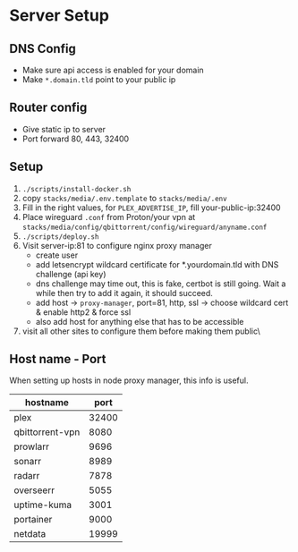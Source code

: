 # Server Setup

## DNS Config

* Make sure api access is enabled for your domain
* Make `*.domain.tld` point to your public ip

## Router config

* Give static ip to server
* Port forward 80, 443, 32400

## Setup

1. `./scripts/install-docker.sh`
2. copy `stacks/media/.env.template` to `stacks/media/.env`
3. Fill in the right values, for `PLEX_ADVERTISE_IP`, fill your-public-ip:32400
4. Place wireguard `.conf` from Proton/your vpn at `stacks/media/config/qbittorrent/config/wireguard/anyname.conf`
5. `./scripts/deploy.sh`
6. Visit server-ip:81 to configure nginx proxy manager
    * create user
    * add letsencrypt wildcard certificate for *.yourdomain.tld with DNS challenge (api key)
    * dns challenge may time out, this is fake, certbot is still going. Wait a while then try to add it again, it should
      succeed.
    * add host -> `proxy-manager`, port=81, http, ssl -> choose wildcard cert & enable http2 & force ssl
    * also add host for anything else that has to be accessible
7. visit all other sites to configure them before making them public\

## Host name - Port

When setting up hosts in node proxy manager, this info is useful.

| hostname        | port  |
|-----------------|-------|
| plex            | 32400 |
| qbittorrent-vpn | 8080  |
| prowlarr        | 9696  |
| sonarr          | 8989  |
| radarr          | 7878  |
| overseerr       | 5055  |
| uptime-kuma     | 3001  |
| portainer       | 9000  |
| netdata         | 19999 |

